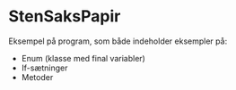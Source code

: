 # StenSaksPapir

Eksempel på program, som både indeholder eksempler på:
* Enum (klasse med final variabler)
* If-sætninger
* Metoder
